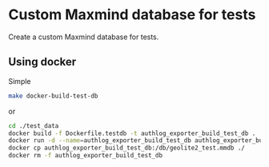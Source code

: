 # Custom Maxmind database for tests

Create a custom Maxmind database for tests.

## Using docker

Simple
```bash
make docker-build-test-db
```
or
```bash
cd ./test_data
docker build -f Dockerfile.testdb -t authlog_exporter_build_test_db .
docker run -d --name=authlog_exporter_build_test_db authlog_exporter_build_test_db
docker cp authlog_exporter_build_test_db:/db/geolite2_test.mmdb ./
docker rm -f authlog_exporter_build_test_db
```
